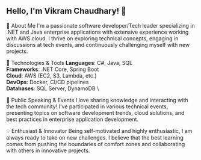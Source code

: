 ## Hello, I'm Vikram Chaudhary! 👋

🚀 About Me
I'm a passionate software developer/Tech leader specializing in .NET and Java enterprise applications with extensive experience working with AWS cloud. I thrive on exploring technical concepts, engaging in discussions at tech events, and continuously challenging myself with new projects.

🔧 Technologies & Tools
**Languages**: C#, Java, SQL \
**Frameworks**: .NET Core, Spring Boot \
**Cloud**: AWS (EC2, S3, Lambda, etc.) \
**DevOps**: Docker, CI/CD pipelines \
**Databases**: SQL Server, DynamoDB \

🎤 Public Speaking & Events
I love sharing knowledge and interacting with the tech community! I've participated in various technical events, presenting topics on software development trends, cloud solutions, and best practices in enterprise application development.

💡 Enthusiast & Innovator
Being self-motivated and highly enthusiastic, I am always ready to take on new challenges. I believe that the best learning comes from pushing the boundaries of comfort zones and collaborating with others in innovative projects.

<!--
**vikramvee/vikramvee** is a ✨ _special_ ✨ repository because its `README.md` (this file) appears on your GitHub profile.

Here are some ideas to get you started:

- 🔭 I’m currently working on ...
- 🌱 I’m currently learning ...
- 👯 I’m looking to collaborate on ...
- 🤔 I’m looking for help with ...
- 💬 Ask me about ...
- 📫 How to reach me: ...
- 😄 Pronouns: ...
- ⚡ Fun fact: ...
-->
